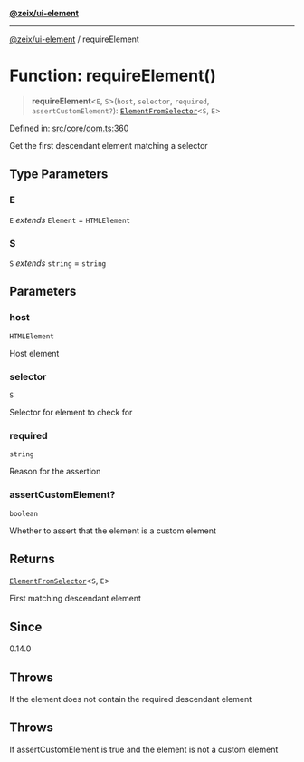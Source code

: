 [**@zeix/ui-element**](../README.md)

***

[@zeix/ui-element](../globals.md) / requireElement

# Function: requireElement()

> **requireElement**\<`E`, `S`\>(`host`, `selector`, `required`, `assertCustomElement?`): [`ElementFromSelector`](../type-aliases/ElementFromSelector.md)\<`S`, `E`\>

Defined in: [src/core/dom.ts:360](https://github.com/zeixcom/ui-element/blob/59d79a082870e892722e0aaa0f251617218ab48f/src/core/dom.ts#L360)

Get the first descendant element matching a selector

## Type Parameters

### E

`E` *extends* `Element` = `HTMLElement`

### S

`S` *extends* `string` = `string`

## Parameters

### host

`HTMLElement`

Host element

### selector

`S`

Selector for element to check for

### required

`string`

Reason for the assertion

### assertCustomElement?

`boolean`

Whether to assert that the element is a custom element

## Returns

[`ElementFromSelector`](../type-aliases/ElementFromSelector.md)\<`S`, `E`\>

First matching descendant element

## Since

0.14.0

## Throws

If the element does not contain the required descendant element

## Throws

If assertCustomElement is true and the element is not a custom element
